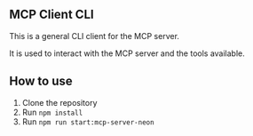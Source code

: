 ## MCP Client CLI

This is a general CLI client for the MCP server.

It is used to interact with the MCP server and the tools available.

## How to use

1. Clone the repository
2. Run `npm install`
3. Run `npm run start:mcp-server-neon`
